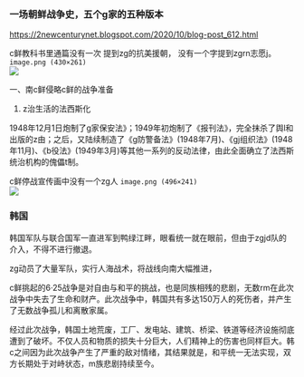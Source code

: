 ### 一场朝鲜战争史，五个g家的五种版本
https://2newcenturynet.blogspot.com/2020/10/blog-post_612.html

c鲜教科书里通篇没有一次
提到zg的抗美援朝，
没有一个字提到zgrn志愿j。
`image.png (430×261)`<br>
![](https://lh3.googleusercontent.com/-tPy1AGpH6Ik/X5IUzNbf4zI/AAAAAAAAFrk/-eBmSvKOLQsCVvY5ZpuM_4Hx8x56rK_xQCLcBGAsYHQ/w430-h262/image.png)

一、南c鲜侵略c鲜的战争准备

1. z治生活的法西斯化

1948年12月1日炮制了g家保安法》；1949年初炮制了《报刊法》，完全抹杀了舆l和出版的z由；之后，又陆续制造了《g防警备法》(1948年7月)、《gj组织法》(1948年11月)、《b役法》(1949年3月)等其他一系列的反动法律，由此全面确立了法西斯统治机构的傀儡t制。

c鲜停战宣传画中没有一个zg人
`image.png (496×241)`<br>
![](https://lh3.googleusercontent.com/-jSOh5XrJWEI/X5IVDrvwigI/AAAAAAAAFrs/y-KZqtvQhIYcADPPv2okWNn2D8tqjD5GACLcBGAsYHQ/w496-h242/image.png)

### 韩国

韩国军队与联合国军一直进军到鸭绿江畔，眼看统一就在眼前，但由于zgjd队的介入，不得不进行撤退。

zg动员了大量军队，实行人海战术，将战线向南大幅推进，

c鲜挑起的6·25战争是对自由与和平的挑战，也是同族相残的悲剧，无数rm在此次战争中失去了生命和财产。此次战争中，韩国共有多达150万人的死伤者，并产生了无数战争孤儿和离散家属。

经过此次战争，韩国土地荒废，工厂、发电站、建筑、桥梁、铁道等经济设施彻底遭到了破坏。不仅人员和物质的损失十分巨大，人们精神上的伤害也同样巨大。韩c之间因为此次战争产生了严重的敌对情绪，其结果就是，和平统一无法实现，双方长期处于对峙状态，m族悲剧持续至今。　
